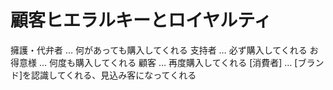 # 顧客ヒエラルキーとロイヤルティ
 擁護・代弁者 … 何があっても購入してくれる
 支持者 … 必ず購入してくれる
 お得意様 … 何度も購入してくれる
 顧客 … 再度購入してくれる
 [消費者] … [ブランド]を認識してくれる、見込み客になってくれる

